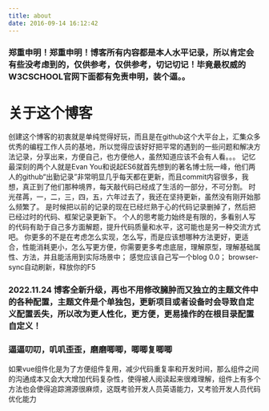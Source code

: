 ```yaml
---
title: about
date: 2016-09-14 16:12:42
---
```


### 郑重申明！郑重申明！博客所有内容都是本人水平记录，所以肯定会有些没考虑到的，仅供参考，仅供参考，切记切记！毕竟最权威的W3CSCHOOL官网下面都有免责申明，装个逼。。

# 关于这个博客
创建这个博客的初衷就是单纯觉得好玩，而且是在github这个大平台上，汇集众多优秀的编程工作人员的基地，所以觉得应该好好把平常的遇到的一些问题和解决方法记录，分享出来，方便自己，也方便他人，虽然知道应该不会有人看。。。
记忆最深刻的两个人就是Evan You和说起ES6就首先想到的著名博士阮一峰，他们两人的github“出勤记录”非常明显几乎每天都在更新，而且commit内容很多，我想，真正到了他们那种境界，每天敲代码已经成了生活的一部分，不可分割。
时光荏苒，一，二，三，四，五，六年过去了，我还在坚持更新，虽然没有刚开始那么频繁了。
是时候把以前的记录的现在已经烂熟于心的代码记录删掉了，然后把已经过时的代码、框架记录更新下。
个人的思考能力始终是有限的，多看别人写的代码有助于自己多方面解题，提升代码质量和水平，这可能也是另一种交流方式吧。
你更多的不是在考虑怎么实现，怎么写，而是应该想哪种方法更好，更适合，性能消耗更小，怎么写更方便，你需要更多考虑底层，理解原型，理解基础属性、方法，并且能活用到实际场景中；
感觉应该自己写一个blog 0.0；
browser-sync自动刷新，释放你的F5

### 2022.11.24 博客全新升级，再也不用修改臃肿而又独立的主题文件中的各种配置，主题文件是个单独包，更新项目或者设备时会导致自定义配置丢失，所以改为更人性化，更方便，更易操作的在根目录配置自定义！

### 逼逼叨叨，叽叽歪歪，磨磨唧唧，唧唧复唧唧
 如果vue组件化是为了方便组件复用，减少代码重复率和开发时间，那么组件之间的沟通成本又会大大增加代码复杂性，使得被人阅读起来很难理解，组件上有多个方法也会使得追踪溯源很麻烦，这既考验开发人员英语能力，又考验开发人员代码优化能力